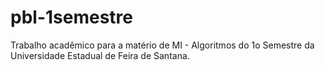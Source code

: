 # pbl-1semestre
Trabalho acadêmico para a matério de MI - Algoritmos do 1o Semestre da Universidade Estadual de Feira de Santana.
